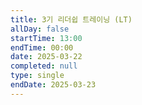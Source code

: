 ```yaml
---
title: 3기 리더쉽 트레이닝 (LT)
allDay: false
startTime: 13:00
endTime: 00:00
date: 2025-03-22
completed: null
type: single
endDate: 2025-03-23
---
```

